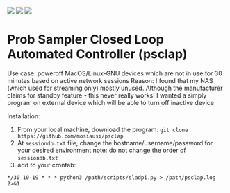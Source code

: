 ![](https://img.shields.io/badge/build-development-orange) ![](https://img.shields.io/badge/python-3.7|3.8-blue) ![](https://img.shields.io/badge/license-nayman-yellowgreen)

# Prob Sampler Closed Loop Automated Controller (psclap)

Use case: poweroff MacOS/Linux-GNU devices which are not in use for 30 minutes based on active network sessions
Reason: I found that my NAS (which used for streaming only) mostly unused. 
Although the manufacturer claims for standby feature - this never really works!
I wanted a simply program on external device which will be able to turn off inactive device

Installation:
1. From your local machine, download the program: 
```git clone https://github.com/mosiausi/psclap```
2. At ```sessiondb.txt``` file, change the hostname/username/password for your desired environment
note: do not change the order of ```sessiondb.txt```
3. add to your crontab:

```*/30 10-19 * * * python3 /path/scripts/sladpi.py > /path/psclap.log 2>&1```
